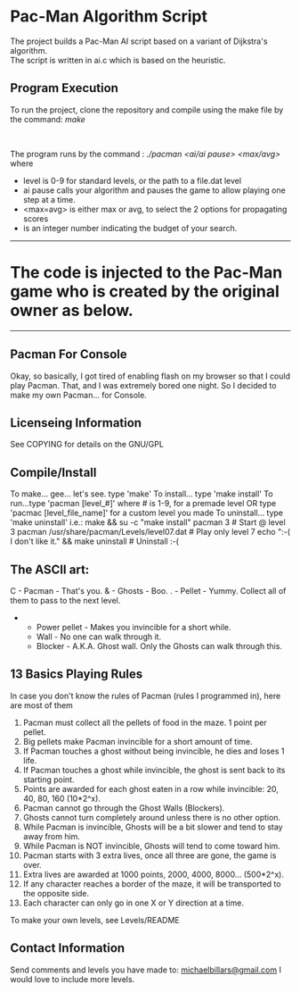 
# Pac-Man Algorithm Script
The project builds a Pac-Man AI script based on a variant of Dijkstra's algorithm.<br>
The script is written in ai.c which is based on the heuristic.<br>

## Program Execution
To run the project, clone the repository and compile using the make file by the command: *make*

<br>

The program runs by the command : *./pacman <level> <ai/ai pause> <max/avg> <budget>*
<br>
where
<br>
* level is 0-9 for standard levels, or the path to a file.dat level
* ai pause calls your algorithm and pauses the game to allow playing one step at a time.
* <max=avg> is either max or avg, to select the 2 options for propagating scores
* <budget> is an integer number indicating the budget of your search.

___
# The code is injected to the Pac-Man game who is created by the original owner as below.
___

Pacman For Console
------------------
Okay, so basically, I got tired of enabling flash on my browser so that I could play Pacman.
That, and I was extremely bored one night. So I decided to make my own Pacman... for Console.

Licenseing Information
----------------------
See COPYING for details on the GNU/GPL

Compile/Install
---------------
To make... gee... let's see. type 'make'
To install... type 'make install'
To run...type 'pacman [level_#]'          where # is 1-9, for a premade level
    OR   type 'pacmac [level_file_name]'  for a custom level you made
To uninstall... type 'make uninstall'
    i.e.:
        make && su -c "make install"
        pacman 3                                        # Start @ level 3
        pacman /usr/share/pacman/Levels/level07.dat     # Play only level 7
        echo ":-( I don't like it." && make uninstall   # Uninstall :-(

The ASCII art:
--------------
C	-	Pacman - That's you.
&	-	Ghosts - Boo.
.	-	Pellet - Yummy. Collect all of them to pass to the next level.
*	-	Power pellet - Makes you invincible for a short while.
	-	Wall - No one can walk through it.
	-	Blocker - A.K.A. Ghost wall. Only the Ghosts can walk through this.


13 Basics Playing Rules
-----------------------
In case you don't know the rules of Pacman (rules I programmed in), here are most of them
1) Pacman must collect all the pellets of food in the maze. 1 point per pellet.
2) Big pellets make Pacman invincible for a short amount of time.
3) If Pacman touches a ghost without being invincible, he dies and loses 1 life.
4) If Pacman touches a ghost while invincible, the ghost is sent back to its starting point.
5) Points are awarded for each ghost eaten in a row while invincible: 20, 40, 80, 160 (10*2^x).
6) Pacman cannot go through the Ghost Walls (Blockers).
7) Ghosts cannot turn completely around unless there is no other option.
8) While Pacman is invincible, Ghosts will be a bit slower and tend to stay away from him.
9) While Pacman is NOT invincible, Ghosts will tend to come toward him.
10) Pacman starts with 3 extra lives, once all three are gone, the game is over.
11) Extra lives are awarded at 1000 points, 2000, 4000, 8000... (500*2^x).
12) If any character reaches a border of the maze, it will be transported to the opposite side.
13) Each character can only go in one X or Y direction at a time.

To make your own levels, see Levels/README

Contact Information
-------------------
Send comments and levels you have made to: michaelbillars@gmail.com
I would love to include more levels.
